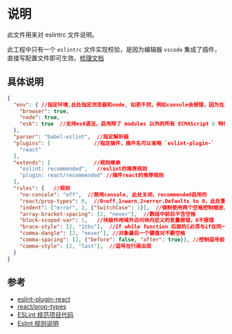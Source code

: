# 说明

此文件用来对 eslintrc 文件说明。

此工程中只有一个 `eslintrc` 文件实现校验，是因为编辑器 `vscode` 集成了插件，直接写配置文件即可生效。[梳理文档](https://github.com/zzugbb/share-docs/wiki/eslint)

## 具体说明

```json
{
  "env": { //指定环境,此处指定浏览器和node, 如若不然，例如console会报错，因为在其它环境可能没有console
    "browser": true,
    "node": true,
    "es6": true  //支持es6语法，启用除了 modules 以外的所有 ECMAScript 6 特性
  },
  "parser": "babel-eslint",  //指定解析器
  "plugins": [              //指定插件，插件名可以省略 `eslint-plugin-`
    "react"
  ],
  "extends": [              //规则继承
    "eslint: recommended",   //eslint的推荐规则
    "plugin: react/recommended" //插件react的推荐规则
  ],
  "rules": {   //规则
    "no-console": "off",  //禁用console, 此处关闭，recommended启用的
    "react/prop-types": 0,  //0=off,1=warn,2=error.Defaults to 0，此处重新设置为0，是因为react/recommended启用了一些规则
    "indent": ["error", 2, {"SwitchCase": 1}],  //强制使用两个空格控制缩进，switch-case里面也是两个空格
    "array-bracket-spacing": [2, "never"],  //数组中前后不含空格
    "block-scoped-var": 1,   //块级作用域外访问块内定义的变量报错，0不报错
    "brace-style": [2, "1tbs"],  //if while function 后面的{必须与if在同一行，java风格。0=off,1=warn,2=error
    "comma-dangle": [2, "never"], //对象最后一个键值对不要空格
    "comma-spacing": [2, {"before": false, "after": true}], //控制逗号前后的空格,前面不要
    "comma-style": [2, "last"],  //逗号在行尾出现
  }
}
```

## 参考

* [eslint-plugin-react](https://www.npmjs.com/package/eslint-plugin-react)
* [react/prop-types](https://github.com/yannickcr/eslint-plugin-react/blob/HEAD/docs/rules/prop-types.md)
* [ESLint 规范项目代码](https://www.cnblogs.com/littlesummer/p/6762855.html)
* [Eslint 规则说明](https://blog.csdn.net/helpzp2008/article/details/51507428)